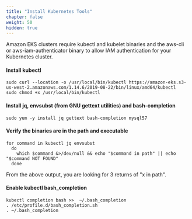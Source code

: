 ```yaml
---
title: "Install Kubernetes Tools"
chapter: false
weight: 50
hidden: true
---
```


Amazon EKS clusters require kubectl and kubelet binaries and the aws-cli or aws-iam-authenticator
binary to allow IAM authentication for your Kubernetes cluster.



#### Install kubectl
```
sudo curl --location -o /usr/local/bin/kubectl https://amazon-eks.s3-us-west-2.amazonaws.com/1.14.6/2019-08-22/bin/linux/amd64/kubectl
sudo chmod +x /usr/local/bin/kubectl

```

#### Install jq, envsubst (from GNU gettext utilities) and bash-completion
```
sudo yum -y install jq gettext bash-completion mysql57

```

#### Verify the binaries are in the path and executable
```
for command in kubectl jq envsubst
  do
    which $command &>/dev/null && echo "$command in path" || echo "$command NOT FOUND"
  done

```

From the above output, you are looking for 3 returns of "x in path".

#### Enable kubectl bash_completion
```
kubectl completion bash >>  ~/.bash_completion
. /etc/profile.d/bash_completion.sh
. ~/.bash_completion

```
